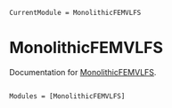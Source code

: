 ```@meta
CurrentModule = MonolithicFEMVLFS
```

# MonolithicFEMVLFS

Documentation for [MonolithicFEMVLFS](https://github.com/oriolcg/MonolithicFEMVLFS.jl).

```@index
```

```@autodocs
Modules = [MonolithicFEMVLFS]
```
